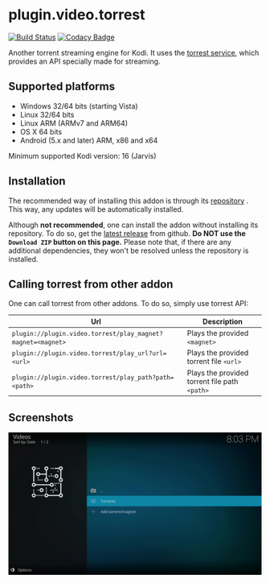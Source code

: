 # plugin.video.torrest

[![Build Status](https://github.com/i96751414/plugin.video.torrest/workflows/build/badge.svg)](https://github.com/i96751414/plugin.video.torrest/actions?query=workflow%3Abuild)
[![Codacy Badge](https://app.codacy.com/project/badge/Grade/02d656339d9e4d8fb3ced0211c34c9b4)](https://www.codacy.com/gh/i96751414/plugin.video.torrest/dashboard?utm_source=github.com&amp;utm_medium=referral&amp;utm_content=i96751414/plugin.video.torrest&amp;utm_campaign=Badge_Grade)

Another torrent streaming engine for Kodi. It uses the [torrest service](https://github.com/i96751414/torrest), which
provides an API specially made for streaming.

## Supported platforms

- Windows 32/64 bits (starting Vista)
- Linux 32/64 bits
- Linux ARM (ARMv7 and ARM64)
- OS X 64 bits
- Android (5.x and later) ARM, x86 and x64

Minimum supported Kodi version: 16 (Jarvis)

## Installation

The recommended way of installing this addon is through its [repository](https://github.com/i96751414/repository.github#installation)
. This way, any updates will be automatically installed.

Although **not recommended**, one can install the addon without installing its repository. To do so, get the
[latest release](https://github.com/i96751414/plugin.video.torrest/releases/latest) from github.
**Do NOT use the `Download ZIP` button on this page.** Please note that, if there are any additional dependencies, 
they won't be resolved unless the repository is installed.

## Calling torrest from other addon

One can call torrest from other addons. To do so, simply use torrest API:

|Url|Description|
|---|-----------|
|`plugin://plugin.video.torrest/play_magnet?magnet=<magnet>`|Plays the provided `<magnet>`|
|`plugin://plugin.video.torrest/play_url?url=<url>`|Plays the provided torrent file `<url>`|
|`plugin://plugin.video.torrest/play_path?path=<path>`|Plays the provided torrent file path `<path>`|

## Screenshots

![screenshots](resources/screenshots/screenshots.gif)

